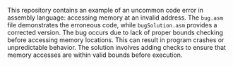 This repository contains an example of an uncommon code error in assembly language: accessing memory at an invalid address. The `bug.asm` file demonstrates the erroneous code, while `bugSolution.asm` provides a corrected version.  The bug occurs due to lack of proper bounds checking before accessing memory locations. This can result in program crashes or unpredictable behavior. The solution involves adding checks to ensure that memory accesses are within valid bounds before execution.